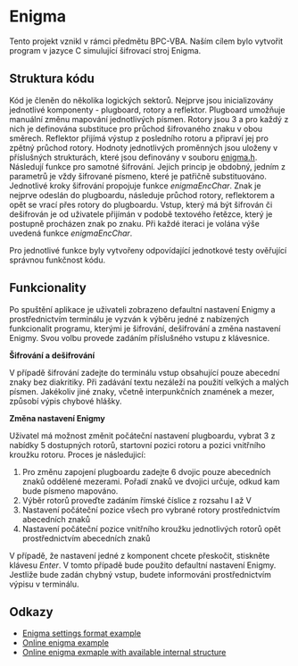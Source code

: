 # Enigma
Tento projekt vznikl v rámci předmětu BPC-VBA. Naším cílem bylo vytvořit program v jazyce C simulující šifrovací stroj Enigma. 
## Struktura kódu
Kód je členěn do několika logických sektorů. Nejprve jsou inicializovány jednotlivé komponenty - plugboard, rotory a reflektor. Plugboard umožňuje manuální změnu mapování jednotlivých písmen. Rotory jsou 3 a pro každý z nich je definována substituce pro průchod šifrovaného znaku v obou směrech. Reflektor přijímá výstup z posledního rotoru a připraví jej pro zpětný průchod rotory. Hodnoty jednotlivých proměnných jsou uloženy v příslušných strukturách, které jsou definovány v souboru [enigma.h](https://ntb-2919-01s.utko.feec.vutbr.cz/bpc-vba/247568/enigma/-/blob/main/inc/enigma.h?ref_type=heads). Následují funkce pro samotné šifrování. Jejich princip je obdobný, jedním z parametrů je vždy šifrované písmeno, které je patřičně substituováno. Jednotlivé kroky šifrování propojuje funkce *enigmaEncChar*. Znak je nejprve odeslán do plugboardu, následuje průchod rotory, reflektorem a opět se vrací přes rotory do plugboardu. Vstup, který má být šifrován či dešifrován je od uživatele přijímán v podobě textového řetězce, který je postupně procházen znak po znaku. Při každé iteraci je volána výše uvedená funkce *enigmaEncChar*.

Pro jednotlivé funkce byly vytvořeny odpovídající jednotkové testy ověřující správnou funkčnost kódu.

## Funkcionality
Po spuštění aplikace je uživateli zobrazeno defaultní nastavení Enigmy a prostřednictvím terminálu je vyzván k výběru jedné z nabízených funkcionalit programu, kterými je šifrování, dešifrování a změna nastavení Enigmy. Svou volbu provede zadáním příslušného vstupu z klávesnice. 

**Šifrování a dešifrování**

V případě šifrování zadejte do terminálu vstup obsahující pouze abecední znaky bez diakritiky. Při zadávání textu nezáleží na použití velkých a malých písmen. Jakékoliv jiné znaky, včetně interpunkčních znamének a mezer, způsobí výpis chybové hlášky. 

**Změna nastavení Enigmy**

Uživatel má možnost změnit počáteční nastavení plugboardu, vybrat 3 z nabídky 5 dostupných rotorů, startovní pozici rotoru a pozici vnitřního kroužku rotoru. 
Proces je následujicí:

1. Pro změnu zapojení plugboardu zadejte 6 dvojic pouze abecedních znaků oddělené mezerami. Pořadí znaků ve dvojici určuje, odkud kam bude písmeno mapováno.
2. Výběr rotorů proveďte zadáním římské číslice z rozsahu I až V
3. Nastavení počáteční pozice všech pro vybrané rotory prostřednictvím abecedních znaků
4. Nastavení počáteční pozice vnitřního kroužku jednotlivých rotorů opět prostřednictvím abecedních znaků

V případě, že nastavení jedné z komponent chcete přeskočit, stiskněte klávesu *Enter*. V tomto případě bude použito defaultní nastavení Enigmy. Jestliže bude zadán chybný vstup, budete informováni prostřednictvím výpisu v terminálu.


## Odkazy
- [Enigma settings format example](https://www.101computing.net/enigma-daily-settings-generator/)
- [Online enigma example](https://cryptii.com/pipes/enigma-machine)
- [Online enigma exmaple with available internal structure](https://people.physik.hu-berlin.de/~palloks/js/enigma/enigma-u_v262_en.html)

